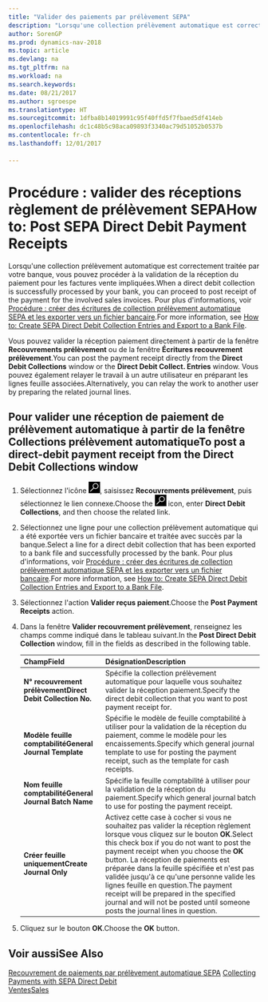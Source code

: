```yaml
---
title: "Valider des paiements par prélèvement SEPA"
description: "Lorsqu'une collection prélèvement automatique est correctement traitée par votre banque, vous pouvez procéder à la validation de la réception du paiement pour les factures vente impliquées."
author: SorenGP
ms.prod: dynamics-nav-2018
ms.topic: article
ms.devlang: na
ms.tgt_pltfrm: na
ms.workload: na
ms.search.keywords: 
ms.date: 08/21/2017
ms.author: sgroespe
ms.translationtype: HT
ms.sourcegitcommit: 1dfba8b14019991c95f40ffd5f7fbaed5df414eb
ms.openlocfilehash: dc1c48b5c98aca09893f3340ac79d51052b0537b
ms.contentlocale: fr-ch
ms.lasthandoff: 12/01/2017

---
```

# <a name="how-to-post-sepa-direct-debit-payment-receipts"></a><span data-ttu-id="42154-103">Procédure : valider des réceptions règlement de prélèvement SEPA</span><span class="sxs-lookup"><span data-stu-id="42154-103">How to: Post SEPA Direct Debit Payment Receipts</span></span>
<span data-ttu-id="42154-104">Lorsqu'une collection prélèvement automatique est correctement traitée par votre banque, vous pouvez procéder à la validation de la réception du paiement pour les factures vente impliquées.</span><span class="sxs-lookup"><span data-stu-id="42154-104">When a direct debit collection is successfully processed by your bank, you can proceed to post receipt of the payment for the involved sales invoices.</span></span> <span data-ttu-id="42154-105">Pour plus d'informations, voir [Procédure : créer des écritures de collection prélèvement automatique SEPA et les exporter vers un fichier bancaire](finance-how-create-sepa-direct-debit-collection-entries-export-bank-file.md).</span><span class="sxs-lookup"><span data-stu-id="42154-105">For more information, see [How to: Create SEPA Direct Debit Collection Entries and Export to a Bank File](finance-how-create-sepa-direct-debit-collection-entries-export-bank-file.md).</span></span>  

<span data-ttu-id="42154-106">Vous pouvez valider la réception paiement directement à partir de la fenêtre **Recouvrements prélèvement** ou de la fenêtre **Écritures recouvrement prélèvement**.</span><span class="sxs-lookup"><span data-stu-id="42154-106">You can post the payment receipt directly from the **Direct Debit Collections** window or the **Direct Debit Collect. Entries** window.</span></span> <span data-ttu-id="42154-107">Vous pouvez également relayer le travail à un autre utilisateur en préparant les lignes feuille associées.</span><span class="sxs-lookup"><span data-stu-id="42154-107">Alternatively, you can relay the work to another user by preparing the related journal lines.</span></span>  

## <a name="to-post-a-direct-debit-payment-receipt-from-the-direct-debit-collections-window"></a><span data-ttu-id="42154-108">Pour valider une réception de paiement de prélèvement automatique à partir de la fenêtre Collections prélèvement automatique</span><span class="sxs-lookup"><span data-stu-id="42154-108">To post a direct-debit payment receipt from the Direct Debit Collections window</span></span>  
1. <span data-ttu-id="42154-109">Sélectionnez l'icône ![Page ou état pour la recherche](media/ui-search/search_small.png "Page ou état pour la recherche"), saisissez **Recouvrements prélèvement**, puis sélectionnez le lien connexe.</span><span class="sxs-lookup"><span data-stu-id="42154-109">Choose the ![Search for Page or Report](media/ui-search/search_small.png "Search for Page or Report icon") icon, enter **Direct Debit Collections**, and then choose the related link.</span></span>  
2. <span data-ttu-id="42154-110">Sélectionnez une ligne pour une collection prélèvement automatique qui a été exportée vers un fichier bancaire et traitée avec succès par la banque.</span><span class="sxs-lookup"><span data-stu-id="42154-110">Select a line for a direct debit collection that has been exported to a bank file and successfully processed by the bank.</span></span> <span data-ttu-id="42154-111">Pour plus d'informations, voir [Procédure : créer des écritures de collection prélèvement automatique SEPA et les exporter vers un fichier bancaire](finance-how-create-sepa-direct-debit-collection-entries-export-bank-file.md).</span><span class="sxs-lookup"><span data-stu-id="42154-111">For more information, see [How to: Create SEPA Direct Debit Collection Entries and Export to a Bank File](finance-how-create-sepa-direct-debit-collection-entries-export-bank-file.md).</span></span>  
3. <span data-ttu-id="42154-112">Sélectionnez l'action **Valider reçus paiement**.</span><span class="sxs-lookup"><span data-stu-id="42154-112">Choose the **Post Payment Receipts** action.</span></span>  
4. <span data-ttu-id="42154-113">Dans la fenêtre **Valider recouvrement prélèvement**, renseignez les champs comme indiqué dans le tableau suivant.</span><span class="sxs-lookup"><span data-stu-id="42154-113">In the **Post Direct Debit Collection** window, fill in the fields as described in the following table.</span></span>  

    |<span data-ttu-id="42154-114">Champ</span><span class="sxs-lookup"><span data-stu-id="42154-114">Field</span></span>|<span data-ttu-id="42154-115">Désignation</span><span class="sxs-lookup"><span data-stu-id="42154-115">Description</span></span>|  
    |---------------------------------|---------------------------------------|  
    |<span data-ttu-id="42154-116">**N° recouvrement prélèvement**</span><span class="sxs-lookup"><span data-stu-id="42154-116">**Direct Debit Collection No.**</span></span>|<span data-ttu-id="42154-117">Spécifie la collection prélèvement automatique pour laquelle vous souhaitez valider la réception paiement.</span><span class="sxs-lookup"><span data-stu-id="42154-117">Specify the direct debit collection that you want to post payment receipt for.</span></span>|  
    |<span data-ttu-id="42154-118">**Modèle feuille comptabilité**</span><span class="sxs-lookup"><span data-stu-id="42154-118">**General Journal Template**</span></span>|<span data-ttu-id="42154-119">Spécifie le modèle de feuille comptabilité à utiliser pour la validation de la réception du paiement, comme le modèle pour les encaissements.</span><span class="sxs-lookup"><span data-stu-id="42154-119">Specify which general journal template to use for posting the payment receipt, such as the template for cash receipts.</span></span>|  
    |<span data-ttu-id="42154-120">**Nom feuille comptabilité**</span><span class="sxs-lookup"><span data-stu-id="42154-120">**General Journal Batch Name**</span></span>|<span data-ttu-id="42154-121">Spécifie la feuille comptabilité à utiliser pour la validation de la réception du paiement.</span><span class="sxs-lookup"><span data-stu-id="42154-121">Specify which general journal batch to use for posting the payment receipt.</span></span>|  
    |<span data-ttu-id="42154-122">**Créer feuille uniquement**</span><span class="sxs-lookup"><span data-stu-id="42154-122">**Create Journal Only**</span></span>|<span data-ttu-id="42154-123">Activez cette case à cocher si vous ne souhaitez pas valider la réception règlement lorsque vous cliquez sur le bouton **OK**.</span><span class="sxs-lookup"><span data-stu-id="42154-123">Select this check box if you do not want to post the payment receipt when you choose the **OK** button.</span></span> <span data-ttu-id="42154-124">La réception de paiements est préparée dans la feuille spécifiée et n'est pas validée jusqu'à ce qu'une personne valide les lignes feuille en question.</span><span class="sxs-lookup"><span data-stu-id="42154-124">The payment receipt will be prepared in the specified journal and will not be posted until someone posts the journal lines in question.</span></span>|  

5. <span data-ttu-id="42154-125">Cliquez sur le bouton **OK**.</span><span class="sxs-lookup"><span data-stu-id="42154-125">Choose the **OK** button.</span></span>  

## <a name="see-also"></a><span data-ttu-id="42154-126">Voir aussi</span><span class="sxs-lookup"><span data-stu-id="42154-126">See Also</span></span>  
 <span data-ttu-id="42154-127">[Recouvrement de paiements par prélèvement automatique SEPA](finance-collect-payments-with-sepa-direct-debit.md) </span><span class="sxs-lookup"><span data-stu-id="42154-127">[Collecting Payments with SEPA Direct Debit](finance-collect-payments-with-sepa-direct-debit.md) </span></span>  
 [<span data-ttu-id="42154-128">Ventes</span><span class="sxs-lookup"><span data-stu-id="42154-128">Sales</span></span>](sales-manage-sales.md)

